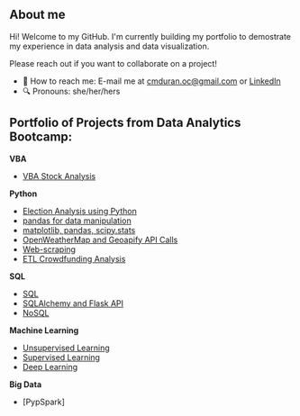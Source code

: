 ## About me

Hi! Welcome to my GitHub. I'm currently building my portfolio to demostrate my experience in data analysis and data visualization. 

Please reach out if you want to collaborate on a project!

- 📩 How to reach me: E-mail me at cmduran.oc@gmail.com or [LinkedIn](https://www.linkedin.com/in/claudia-m-duran/)
- 🔍 Pronouns: she/her/hers

## Portfolio of Projects from Data Analytics Bootcamp:
**VBA** 
* [VBA Stock Analysis](https://github.com/marcianaduran/stock-analysis)

**Python**
* [Election Analysis using Python](https://github.com/marcianaduran/python_challenge/blob/main/PyBank/main.py)
* [pandas for data manipulation](https://github.com/marcianaduran/pandas-challenge/blob/main/README.md)
* [matplotlib, pandas, scipy.stats](https://github.com/marcianaduran/clinical_study/blob/main/pymaceuticals_starter.ipynb)
* [OpenWeatherMap and Geoapify API Calls](https://github.com/marcianaduran/python-api-challenge/tree/main)
* [Web-scraping](https://github.com/marcianaduran/beautiful_soup)
* [ETL Crowdfunding Analysis](https://github.com/marcianaduran/crowdfunding_etl)

**SQL**
* [SQL](https://github.com/marcianaduran/sql-challenge)
* [SQLAlchemy and Flask API](https://github.com/marcianaduran/sqlalchemy-challenge)
* [NoSQL](https://github.com/marcianaduran/nosql-challenge/blob/main/NoSQL_setup_starter.ipynb)

**Machine Learning**
* [Unsupervised Learning](https://github.com/marcianaduran/CryptoClustering.git)
* [Supervised Learning](https://github.com/marcianaduran/credit-risk-classification.git)
* [Deep Learning](https://github.com/marcianaduran/deep-learning-challenge.git)

**Big Data**
* [PypSpark]

<!--
**marcianaduran/marcianaduran** is a ✨ _special_ ✨ repository because its `README.md` (this file) appears on your GitHub profile.

Here are some ideas to get you started:

- 🔭 I’m currently working on ...
- 🌱 I’m currently learning ...
- 👯 I’m looking to collaborate on ...
- 🤔 I’m looking for help with ...
- 💬 Ask me about ...
- 📫 How to reach me: ...
- 😄 Pronouns: ...
- ⚡ Fun fact: ...
<picture>
  <source media="(prefers-color-scheme: dark)" srcset="https://user-images.githubusercontent.com/25423296/163456776-7f95b81a-f1ed-45f7-b7ab-8fa810d529fa.png">
  <source media="(prefers-color-scheme: light)" srcset="https://user-images.githubusercontent.com/25423296/163456779-a8556205-d0a5-45e2-ac17-42d089e3c3f8.png">
  <img alt="Shows an illustrated sun in light mode and a moon with stars in dark mode." src="https://user-images.githubusercontent.com/25423296/163456779-a8556205-d0a5-45e2-ac17-42d089e3c3f8.png">
</picture>
<details>
<summary> things to rank
</summary>

YOUR TABLE

</details>
for emojis
https://www.webfx.com/tools/emoji-cheat-sheet/
-->
